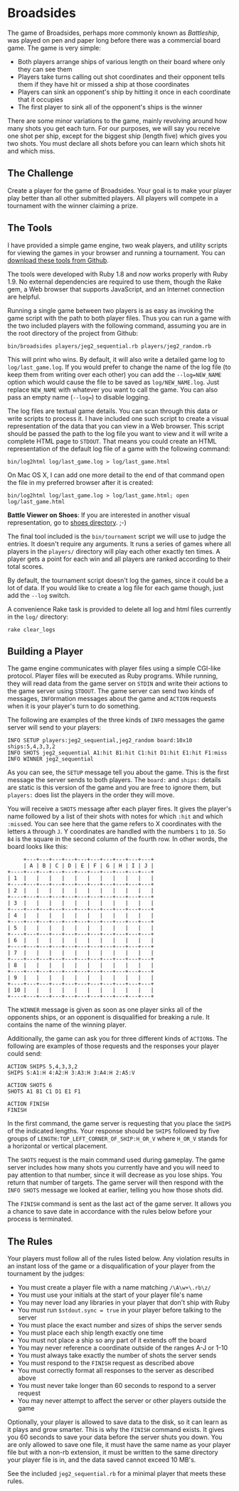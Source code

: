 Broadsides
==========

The game of Broadsides, perhaps more commonly known as _Battleship_, was played on pen and paper long before there was a commercial board game.  The game is very simple:

* Both players arrange ships of various length on their board where only they can see them
* Players take turns calling out shot coordinates and their opponent tells them if they have hit or missed a ship at those coordinates
* Players can sink an opponent's ship by hitting it once in each coordinate that it occupies
* The first player to sink all of the opponent's ships is the winner

There are some minor variations to the game, mainly revolving around how many shots you get each turn.  For our purposes, we will say you receive one shot per ship, except for the biggest ship (length five) which gives you two shots.  You must declare all shots before you can learn which shots hit and which miss.

The Challenge
-------------

Create a player for the game of Broadsides.  Your goal is to make your player play better than all other submitted players.  All players will compete in a tournament with the winner claiming a prize.

The Tools
---------

I have provided a simple game engine, two weak players, and utility scripts for viewing the games in your browser and running a tournament.  You can [download these tools from Github](http://github.com/JEG2/broadsides).

The tools were developed with Ruby 1.8 and *now* works properly with Ruby 1.9.  No external dependencies are required to use them, though the Rake gem, a Web browser that supports JavaScript, and an Internet connection are helpful.

Running a single game between two players is as easy as invoking the game script with the path to both player files.  Thus you can run a game with the two included players with the following command, assuming you are in the root directory of the project from Github:

    bin/broadsides players/jeg2_sequential.rb players/jeg2_random.rb

This will print who wins.  By default, it will also write a detailed game log to `log/last_game.log`.  If you would prefer to change the name of the log file (to keep them from writing over each other) you can add the `--log=NEW_NAME` option which would cause the file to be saved as `log/NEW_NAME.log`.  Just replace `NEW_NAME` with whatever you want to call the game.  You can also pass an empty name (`--log=`) to disable logging.

The log files are textual game details.  You can scan through this data or write scripts to process it.  I have included one such script to create a visual representation of the data that you can view in a Web browser.  This script should be passed the path to the log file you want to view and it will write a complete HTML page to `STDOUT`.  That means you could create an HTML representation of the default log file of a game with the following command:

    bin/log2html log/last_game.log > log/last_game.html

On Mac OS X, I can add one more detail to the end of that command open the file in my preferred browser after it is created:

    bin/log2html log/last_game.log > log/last_game.html; open log/last_game.html

**Battle Viewer on Shoes**: If you are interested in another visual representation, go to [shoes directory](http://github.com/JEG2/broadsides/tree/master/shoes/). ;-)

The final tool included is the `bin/tournament` script we will use to judge the entries.  It doesn't require any arguments.  It runs a series of games where all players in the `players/` directory will play each other exactly ten times.  A player gets a point for each win and all players are ranked according to their total scores.

By default, the tournament script doesn't log the games, since it could be a lot of data.  If you would like to create a log file for each game though, just add the `--log` switch.

A convenience Rake task is provided to delete all log and html files currently in the `log/` directory:

    rake clear_logs

Building a Player
-----------------

The game engine communicates with player files using a simple CGI-like protocol.  Player files will be executed as Ruby programs.  While running, they will read data from the game server on `STDIN` and write their actions to the game server using `STDOUT`.  The game server can send two kinds of messages, `INFO`rmation messages about the game and `ACTION` requests when it is your player's turn to do something.

The following are examples of the three kinds of `INFO` messages the game server will send to your players:

    INFO SETUP players:jeg2_sequential,jeg2_random board:10x10 ships:5,4,3,3,2
    INFO SHOTS jeg2_sequential A1:hit B1:hit C1:hit D1:hit E1:hit F1:miss
    INFO WINNER jeg2_sequential

As you can see, the `SETUP` message tell you about the game.  This is the first message the server sends to both players.  The `board:` and `ships:` details are static is this version of the game and you are free to ignore them, but `players:` does list the players in the order they will move.

You will receive a `SHOTS` message after each player fires.  It gives the player's name followed by a list of their shots with notes for which `:hit` and which `:miss`ed.  You can see here that the game refers to X coordinates with the letters `A` through `J`.  Y coordinates are handled with the numbers `1` to `10`.  So `B4` is the square in the second column of the fourth row.  In other words, the board looks like this:

         +---+---+---+---+---+---+---+---+---+---+
         | A | B | C | D | E | F | G | H | I | J |
    +----+---+---+---+---+---+---+---+---+---+---+
    | 1  |   |   |   |   |   |   |   |   |   |   |
    +----+---+---+---+---+---+---+---+---+---+---+
    | 2  |   |   |   |   |   |   |   |   |   |   |
    +----+---+---+---+---+---+---+---+---+---+---+
    | 3  |   |   |   |   |   |   |   |   |   |   |
    +----+---+---+---+---+---+---+---+---+---+---+
    | 4  |   |   |   |   |   |   |   |   |   |   |
    +----+---+---+---+---+---+---+---+---+---+---+
    | 5  |   |   |   |   |   |   |   |   |   |   |
    +----+---+---+---+---+---+---+---+---+---+---+
    | 6  |   |   |   |   |   |   |   |   |   |   |
    +----+---+---+---+---+---+---+---+---+---+---+
    | 7  |   |   |   |   |   |   |   |   |   |   |
    +----+---+---+---+---+---+---+---+---+---+---+
    | 8  |   |   |   |   |   |   |   |   |   |   |
    +----+---+---+---+---+---+---+---+---+---+---+
    | 9  |   |   |   |   |   |   |   |   |   |   |
    +----+---+---+---+---+---+---+---+---+---+---+
    | 10 |   |   |   |   |   |   |   |   |   |   |
    +----+---+---+---+---+---+---+---+---+---+---+

The `WINNER` message is given as soon as one player sinks all of the opponents ships, or an opponent is disqualified for breaking a rule.  It contains the name of the winning player.

Additionally, the game can ask you for three different kinds of `ACTION`s.  The following are examples of those requests and the responses your player could send:

    ACTION SHIPS 5,4,3,3,2
    SHIPS 5:A1:H 4:A2:H 3:A3:H 3:A4:H 2:A5:V
    
    ACTION SHOTS 6
    SHOTS A1 B1 C1 D1 E1 F1
    
    ACTION FINISH
    FINISH

In the first command, the game server is requesting that you place the `SHIPS` of the indicated lengths.  Your response should be `SHIPS` followed by five groups of `LENGTH:TOP_LEFT_CORNER_OF_SHIP:H_OR_V` where `H_OR_V` stands for a horizontal or vertical placement.

The `SHOTS` request is the main command used during gameplay.  The game server includes how many shots you currently have and you will need to pay attention to that number, since it will decrease as you lose ships.  You return that number of targets.  The game server will then respond with the `INFO SHOTS` message we looked at earlier, telling you how those shots did.

The `FINISH` command is sent as the last act of the game server.  It allows you a chance to save date in accordance with the rules below before your process is terminated.

The Rules
---------

Your players must follow all of the rules listed below.  Any violation results in an instant loss of the game or a disqualification of your player from the tournament by the judges:

* You must create a player file with a name matching `/\A\w+\.rb\z/`
* You must use your initials at the start of your player file's name
* You may never load any libraries in your player that don't ship with Ruby
* You must run `$stdout.sync = true` in your player before talking to the server
* You must place the exact number and sizes of ships the server sends  
* You must place each ship length exactly one time
* You must not place a ship so any part of it extends off the board
* You may never reference a coordinate outside of the ranges A-J or 1-10
* You must always take exactly the number of shots the server sends
* You must respond to the `FINISH` request as described above
* You must correctly format all responses to the server as described above
* You must never take longer than 60 seconds to respond to a server request
* You may never attempt to affect the server or other players outside the game

Optionally, your player is allowed to save data to the disk, so it can learn as it plays and grow smarter.  This is why the `FINISH` command exists.  It gives you 60 seconds to save your data before the server shuts you down.  You are only allowed to save one file, it must have the same name as your player file but with a non-rb extension, it must be written to the same directory your player file is in, and the data saved cannot exceed 10 MB's.

See the included `jeg2_sequential.rb` for a minimal player that meets these rules.
